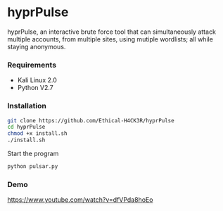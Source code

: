 # hyprPulse

hyprPulse, an interactive brute force tool that can simultaneously attack multiple accounts, from multiple sites, using mutiple wordlists; all while staying anonymous.

### Requirements
  - Kali Linux 2.0
  - Python V2.7

### Installation
```sh
git clone https://github.com/Ethical-H4CK3R/hyprPulse
cd hyprPulse
chmod +x install.sh
./install.sh
```

Start the program
```sh
python pulsar.py
```

### Demo
https://www.youtube.com/watch?v=dfVPda8hoEo
